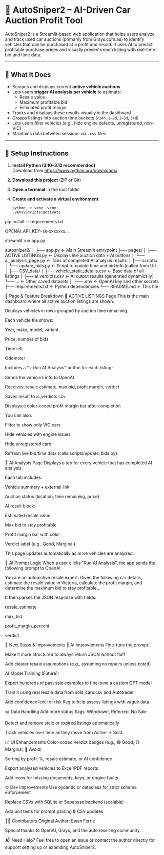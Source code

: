 # 🚗 AutoSniper2 – AI-Driven Car Auction Profit Tool

AutoSniper2 is a Streamlit-based web application that helps users analyze and track used car auctions (primarily from Grays.com.au) to identify vehicles that can be purchased at a profit and resold. It uses AI to predict profitable purchase prices and visually presents each listing with real-time bid and time data.

---

## 🧠 What It Does

- Scrapes and displays current **active vehicle auctions**
- Lets users **trigger AI analysis per vehicle** to estimate:
  - Resale value
  - Maximum profitable bid
  - Estimated profit margin
- Tracks and displays these results visually in the dashboard
- Groups listings into auction time buckets (`<24h`, `1–2d`, `2–3d`, `3+d`)
- Lets users filter vehicles (e.g., hide engine defects, unregistered, non-VIC)
- Maintains data between sessions via `.csv` files

---

## 🚀 Setup Instructions

1. **Install Python (3.10–3.12 recommended)**  
   Download from https://www.python.org/downloads/

2. **Download this project** (ZIP or Git)

3. **Open a terminal** in the root folder

4. **Create and activate a virtual environment**:
   ```bash
   python -m venv .venv
   .venv\Scripts\activate

pip install -r requirements.txt

OPENAI_API_KEY=sk-xxxxxxx...

streamlit run app.py

autosniper2/
│
├── app.py                        ← Main Streamlit entrypoint
├── pages/
│   ├── ACTIVE LISTINGS.py        ← Displays live auction data + AI buttons
│   └── ai_analysis_page.py       ← Tabs of completed AI analysis results
│
├── scripts/
│   └── update_bids.py            ← Script to update time and bid info (called from UI)
│
├── CSV_data/
│   ├── vehicle_static_details.csv ← Base data of all listings
│   ├── ai_verdicts.csv           ← AI output results (generated dynamically)
│   └── ...                       ← Other saved datasets
│
├── .env                          ← OpenAI key and other secrets
├── requirements.txt              ← Python dependencies
└── README.md                     ← This file

📄 Page & Feature Breakdown
🔹 ACTIVE LISTINGS Page
This is the main dashboard where all active auction listings are shown.

Displays vehicles in rows grouped by auction time remaining.

Each vehicle tile shows:

Year, make, model, variant

Price, number of bids

Time left

Odometer

Includes a "💡 Run AI Analysis" button for each listing:

Sends the vehicle’s info to OpenAI

Receives: resale estimate, max bid, profit margin, verdict

Saves result to ai_verdicts.csv

Displays a color-coded profit margin bar after completion

You can also:

Filter to show only VIC cars

Hide vehicles with engine issues

Hide unregistered cars

Refresh live bid/time data (calls scripts/update_bids.py)

🧠 AI Analysis Page
Displays a tab for every vehicle that has completed AI analysis.

Each tab includes:

Vehicle summary + external link

Auction status (location, time remaining, price)

AI result block:

Estimated resale value

Max bid to stay profitable

Profit margin bar with color

Verdict label (e.g., Good, Marginal)

This page updates automatically as more vehicles are analyzed.

🤖 AI Prompt Logic
When a user clicks "Run AI Analysis", the app sends the following prompt to OpenAI:

You are an automotive resale expert. Given the following car details, estimate the resale value in Victoria, calculate the profit margin, and determine the maximum bid to stay profitable...

It then parses the JSON response with fields:

resale_estimate

max_bid

profit_margin_percent

verdict

🔮 Next Steps & Improvements
🧠 AI Improvements
Fine-tune the prompt:

Make it more structured to always return JSON without fluff

Add clearer resale assumptions (e.g., assuming no repairs unless noted)

AI Model Training (Future):

Export hundreds of past sale examples to fine-tune a custom GPT model

Train it using real resale data from sold_cars.csv and Autotrader

Add confidence level or risk flag to help assess listings with vague data

📊 Data Handling
Add more status flags: Withdrawn, Referred, No Sale

Detect and remove stale or expired listings automatically

Track vehicles over time as they move from Active → Sold

📈 UI Enhancements
Color-coded verdict badges (e.g., 🟢 Good, 🟡 Marginal, 🔴 Avoid)

Sorting by profit %, resale estimate, or AI confidence

Export analyzed vehicles to Excel/PDF reports

Add icons for missing documents, keys, or engine faults

⚙️ Dev Improvements
Use pydantic or dataclass for strict schema enforcement

Replace CSVs with SQLite or Supabase backend (scalable)

Add unit tests for prompt parsing & CSV updates

🧑‍💻 Contributors
Original Author: Ewan Ferrie

Special thanks to OpenAI, Grays, and the auto reselling community.

📬 Need Help?
Feel free to open an issue or contact the author directly for support setting up or extending AutoSniper2.